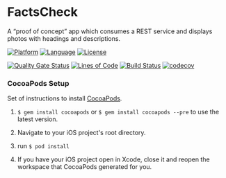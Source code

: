 # FactsCheck
A “proof of concept” app which consumes a REST service and displays photos with headings and descriptions.

[![Platform](http://img.shields.io/badge/platform-ios-blue.svg?style=flat)](https://developer.apple.com/iphone/index.action)
[![Language](http://img.shields.io/badge/language-swift-brightgreen.svg?style=flat)](https://developer.apple.com/swift)
[![License](http://img.shields.io/badge/license-MIT-lightgrey.svg?style=flat)](http://mit-license.org)

[![Quality Gate Status](https://sonarcloud.io/api/project_badges/measure?project=ppraveentr_FactsCheck&metric=alert_status)](https://sonarcloud.io/dashboard?id=ppraveentr_FactsCheck)
[![Lines of Code](https://sonarcloud.io/api/project_badges/measure?project=ppraveentr_FactsCheck&metric=ncloc)](https://sonarcloud.io/dashboard?id=ppraveentr_FactsCheck)
[![Build Status](https://travis-ci.org/ppraveentr/FactsCheck.svg?branch=master)](https://travis-ci.org/ppraveentr/FactsCheck)
[![codecov](https://codecov.io/gh/ppraveentr/FactsCheck/branch/master/graph/badge.svg)](https://codecov.io/gh/ppraveentr/FactsCheck)

### CocoaPods Setup

Set of instructions to install [CocoaPods](http://guides.cocoapods.org/using/getting-started.html).

1. `$ gem install cocoapods` or `$ gem install cocoapods --pre` to use the latest version.

2. Navigate to your iOS project's root directory.

3. run `$ pod install`

4. If you have your iOS project open in Xcode, close it and reopen the workspace that CocoaPods generated for you.
